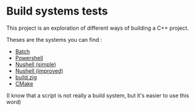# Build systems tests

This project is an exploration of different ways of building a C++ project.

Theses are the systems you can find :

- [Batch](./testbed/build.bat)
- [Powershell](./testbed/build.ps1)
- [Nushell (simple)](./testbed/build.nu)
- [Nushell (improved)](./common.nu)
- [build.zig](./build.zig)
- [CMake](./testbed/CMakeLists.txt)

(I know that a script is not really a build system, but it's easier to use this word)
